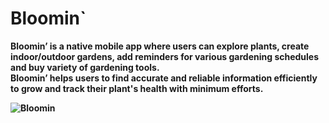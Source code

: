 # Bloomin`

<strong>Bloomin’ is a native mobile app where users can explore plants, create indoor/outdoor gardens, add reminders for various gardening schedules and buy variety of gardening tools.<br/>
Bloomin’ helps users to find accurate and reliable information efficiently to grow and track their plant's health with minimum efforts.<strong/>

![Bloomin](https://user-images.githubusercontent.com/73666943/186475221-a223bce1-5fb7-423d-9c0c-a6884c729082.png)

